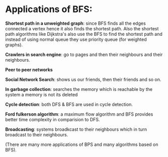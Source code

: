 # Applications of BFS:

**Shortest path in a unweighted graph**: since BFS finds all the edges connected a vertex hence it also finds the shortest path. Also the shortest path algorithms like Dijkstra's also use the BFS to find the shortest path and instead of using normal queue they use priority queue (for weighted graphs).

**Crawlers in search engine**: go to pages and then their neighbours and their neighbours.

**Peer to peer networks**

**Social Network Search**: shows us our friends, then their friends and so on.

**In garbage collection**: searches the memory which is reachable by the system a memory is not its deleted

**Cycle detection**: both DFS & BFS are used in cycle detection.

**Ford fulkerson algorithm**: a maximum flow algorithm and BFS provides better time complexity in comparision to DFS.

**Broadcasting**: systems broadkcast to their neighbours which in turn broadcast to their neighbours.

(There are many more applications of BPS and many algorithms based on BFS).
